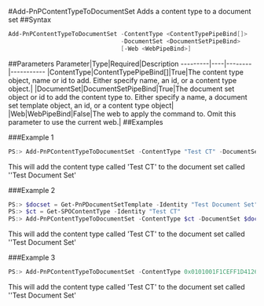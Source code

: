 #Add-PnPContentTypeToDocumentSet
Adds a content type to a document set
##Syntax
```powershell
Add-PnPContentTypeToDocumentSet -ContentType <ContentTypePipeBind[]>
                                -DocumentSet <DocumentSetPipeBind>
                                [-Web <WebPipeBind>]
```


##Parameters
Parameter|Type|Required|Description
---------|----|--------|-----------
|ContentType|ContentTypePipeBind[]|True|The content type object, name or id to add. Either specify name, an id, or a content type object.|
|DocumentSet|DocumentSetPipeBind|True|The document set object or id to add the content type to. Either specify a name, a document set template object, an id, or a content type object|
|Web|WebPipeBind|False|The web to apply the command to. Omit this parameter to use the current web.|
##Examples

###Example 1
```powershell
PS:> Add-PnPContentTypeToDocumentSet -ContentType "Test CT" -DocumentSet "Test Document Set"
```
This will add the content type called 'Test CT' to the document set called ''Test Document Set'

###Example 2
```powershell
PS:> $docset = Get-PnPDocumentSetTemplate -Identity "Test Document Set"
PS:> $ct = Get-SPOContentType -Identity "Test CT"
PS:> Add-PnPContentTypeToDocumentSet -ContentType $ct -DocumentSet $docset
```
This will add the content type called 'Test CT' to the document set called ''Test Document Set'

###Example 3
```powershell
PS:> Add-PnPContentTypeToDocumentSet -ContentType 0x0101001F1CEFF1D4126E4CAD10F00B6137E969 -DocumentSet 0x0120D520005DB65D094035A241BAC9AF083F825F3B
```
This will add the content type called 'Test CT' to the document set called ''Test Document Set'
